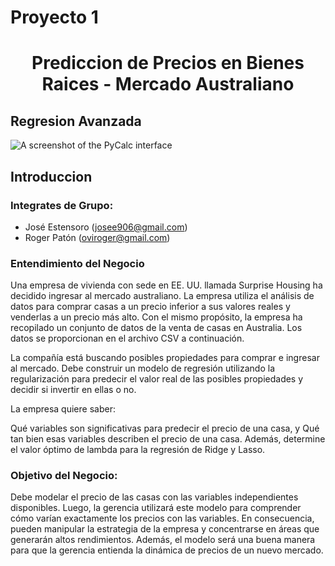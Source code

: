 # Proyecto 1
# <center> Prediccion de Precios en Bienes Raices - Mercado Australiano 
## Regresion Avanzada

![A screenshot of the PyCalc interface](house-prices.avif)
## Introduccion
  
### Integrates de Grupo:
* José Estensoro (josee906@gmail.com)
* Roger Patón (oviroger@gmail.com)

### Entendimiento del Negocio
  
Una empresa de vivienda con sede en EE. UU. llamada Surprise Housing ha decidido ingresar al mercado australiano. La empresa utiliza el análisis de datos para comprar casas a un precio inferior a sus valores reales y venderlas a un precio más alto. Con el mismo propósito, la empresa ha recopilado un conjunto de datos de la venta de casas en Australia. Los datos se proporcionan en el archivo CSV a continuación.

La compañía está buscando posibles propiedades para comprar e ingresar al mercado. Debe construir un modelo de regresión utilizando la regularización para predecir el valor real de las posibles propiedades y decidir si invertir en ellas o no.

La empresa quiere saber:

Qué variables son significativas para predecir el precio de una casa, y
Qué tan bien esas variables describen el precio de una casa.
Además, determine el valor óptimo de lambda para la regresión de Ridge y Lasso.

### Objetivo del Negocio:
  
Debe modelar el precio de las casas con las variables independientes disponibles. Luego, la gerencia utilizará este modelo para comprender cómo varían exactamente los precios con las variables. En consecuencia, pueden manipular la estrategia de la empresa y concentrarse en áreas que generarán altos rendimientos. Además, el modelo será una buena manera para que la gerencia entienda la dinámica de precios de un nuevo mercado.
